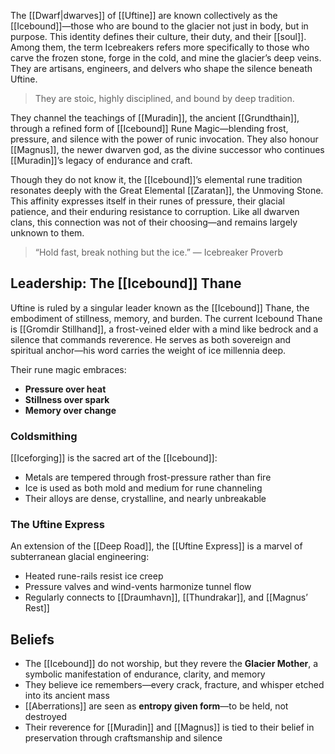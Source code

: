 The [[Dwarf|dwarves]] of [[Uftine]] are known collectively as the [[Icebound]]—those who are bound to the glacier not just in body, but in purpose. This identity defines their culture, their duty, and their [[soul]]. Among them, the term Icebreakers refers more specifically to those who carve the frozen stone, forge in the cold, and mine the glacier’s deep veins. They are artisans, engineers, and delvers who shape the silence beneath Uftine.
  
>They are stoic, highly disciplined, and bound by deep tradition.

They channel the teachings of [[Muradin]], the ancient [[Grundthain]], through a refined form of [[Icebound]] Rune Magic—blending frost, pressure, and silence with the power of runic invocation. They also honour [[Magnus]], the newer dwarven god, as the divine successor who continues [[Muradin]]’s legacy of endurance and craft.


Though they do not know it, the [[Icebound]]’s elemental rune tradition resonates deeply with the Great Elemental [[Zaratan]], the Unmoving Stone. This affinity expresses itself in their runes of pressure, their glacial patience, and their enduring resistance to corruption. Like all dwarven clans, this connection was not of their choosing—and remains largely unknown to them.

> “Hold fast, break nothing but the ice.” — Icebreaker Proverb

## Leadership: The [[Icebound]] Thane

Uftine is ruled by a singular leader known as the [[Icebound]] Thane, the embodiment of stillness, memory, and burden. The current Icebound Thane is [[Gromdir Stillhand]], a frost-veined elder with a mind like bedrock and a silence that commands reverence. He serves as both sovereign and spiritual anchor—his word carries the weight of ice millennia deep.
  
Their rune magic embraces:
- **Pressure over heat**
- **Stillness over spark**
- **Memory over change**

### Coldsmithing

[[Iceforging]] is the sacred art of the [[Icebound]]:
- Metals are tempered through frost-pressure rather than fire
- Ice is used as both mold and medium for rune channeling
- Their alloys are dense, crystalline, and nearly unbreakable

### The Uftine Express

An extension of the [[Deep Road]], the [[Uftine Express]] is a marvel of subterranean glacial engineering:
- Heated rune-rails resist ice creep
- Pressure valves and wind-vents harmonize tunnel flow
- Regularly connects to [[Draumhavn]], [[Thundrakar]], and [[Magnus’ Rest]]


## Beliefs

- The [[Icebound]] do not worship, but they revere the **Glacier Mother**, a symbolic manifestation of endurance, clarity, and memory
- They believe ice remembers—every crack, fracture, and whisper etched into its ancient mass
- [[Aberrations]] are seen as **entropy given form**—to be held, not destroyed
- Their reverence for [[Muradin]] and [[Magnus]] is tied to their belief in preservation through craftsmanship and silence
